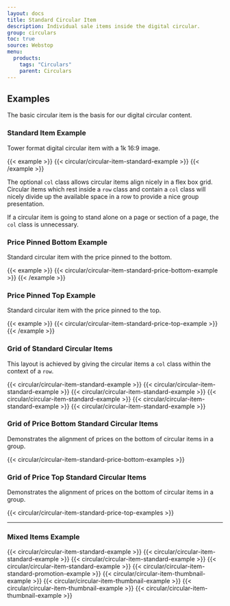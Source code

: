 ```yaml
---
layout: docs
title: Standard Circular Item
description: Individual sale items inside the digital circular.
group: circulars
toc: true
source: Webstop
menu: 
  products:
    tags: "Circulars"
    parent: Circulars
---
```


## Examples

The basic circular item is the basis for our digital circular content. 

### Standard Item Example

Tower format digital circular item with a 1k 16:9 image.

{{< example >}}
{{< circular/circular-item-standard-example >}}
{{< /example >}}

The optional `col` class allows circular items align nicely in a flex box grid. 
Circular items which rest inside a `row` class and contain a `col` class will 
nicely divide up the available space in a row to provide a nice group presentation.

If a circular item is going to stand alone on a page or section of a page, the `col` 
class is unnecessary. 

### Price Pinned Bottom Example

Standard circular item with the price pinned to the bottom. 

{{< example >}}
{{< circular/circular-item-standard-price-bottom-example >}}
{{< /example >}}

### Price Pinned Top Example

Standard circular item with the price pinned to the top.

{{< example >}}
{{< circular/circular-item-standard-price-top-example >}}
{{< /example >}}

### Grid of Standard Circular Items

This layout is achieved by giving the circular items a `col` class within the context 
of a `row`.

<div class="bd-example">
  <div class="row">
    {{< circular/circular-item-standard-example >}}
    {{< circular/circular-item-standard-example >}}
    {{< circular/circular-item-standard-example >}}
    {{< circular/circular-item-standard-example >}}
    {{< circular/circular-item-standard-example >}}
    {{< circular/circular-item-standard-example >}}
  </div>
</div>

### Grid of Price Bottom Standard Circular Items

Demonstrates the alignment of prices on the bottom of circular items in a group.

<div class="bd-example">
  {{< circular/circular-item-standard-price-bottom-examples >}}
</div>

### Grid of Price Top Standard Circular Items

Demonstrates the alignment of prices on the bottom of circular items in a group.

<div class="bd-example">
  {{< circular/circular-item-standard-price-top-examples >}}
</div>

---

### Mixed Items Example

<div class="bd-example">
  <div class="row">
    {{< circular/circular-item-standard-example >}}
    {{< circular/circular-item-standard-example >}}
    {{< circular/circular-item-standard-example >}}
    {{< circular/circular-item-standard-example >}}
    {{< circular/circular-item-standard-promotion-example >}}
    {{< circular/circular-item-thumbnail-example >}}
    {{< circular/circular-item-thumbnail-example >}}
    {{< circular/circular-item-thumbnail-example >}}
    {{< circular/circular-item-thumbnail-example >}}
  </div>
</div>
